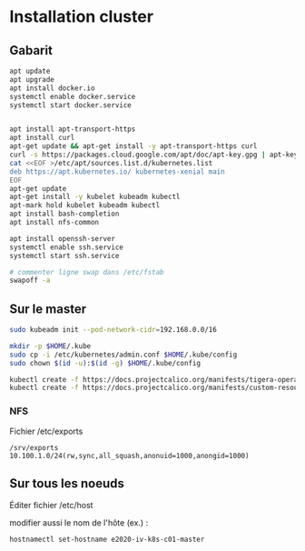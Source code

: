
# Installation cluster

## Gabarit

```bash
apt update
apt upgrade
apt install docker.io
systemctl enable docker.service
systemctl start docker.service


apt install apt-transport-https
apt install curl
apt-get update && apt-get install -y apt-transport-https curl
curl -s https://packages.cloud.google.com/apt/doc/apt-key.gpg | apt-key add -
cat <<EOF >/etc/apt/sources.list.d/kubernetes.list
deb https://apt.kubernetes.io/ kubernetes-xenial main
EOF
apt-get update
apt-get install -y kubelet kubeadm kubectl
apt-mark hold kubelet kubeadm kubectl
apt install bash-completion
apt install nfs-common

apt install openssh-server
systemctl enable ssh.service
systemctl start ssh.service

# commenter ligne swap dans /etc/fstab
swapoff -a

```

## Sur le master

```bash
sudo kubeadm init --pod-network-cidr=192.168.0.0/16

mkdir -p $HOME/.kube
sudo cp -i /etc/kubernetes/admin.conf $HOME/.kube/config
sudo chown $(id -u):$(id -g) $HOME/.kube/config

kubectl create -f https://docs.projectcalico.org/manifests/tigera-operator.yaml
kubectl create -f https://docs.projectcalico.org/manifests/custom-resources.yaml

```

### NFS

Fichier /etc/exports

```export
/srv/exports 10.100.1.0/24(rw,sync,all_squash,anonuid=1000,anongid=1000)
```


## Sur tous les noeuds

Éditer fichier /etc/host

modifier aussi le nom de l'hôte (ex.) :
```bash
hostnamectl set-hostname e2020-iv-k8s-c01-master
```
